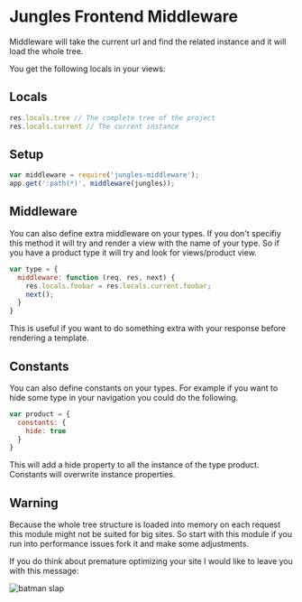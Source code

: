 # Jungles Frontend Middleware

Middleware will take the current url and find the related instance and it will load the whole tree.

You get the following locals in your views:

## Locals

```js
res.locals.tree // The complete tree of the project
res.locals.current // The current instance
```

## Setup

```js
var middleware = require('jungles-middleware');
app.get(':path(*)', middleware(jungles)); 
```

## Middleware

You can also define extra middleware on your types. If you don't specifiy this method it will try and render a view with the name of your type. So if you have a product type it will try and look for views/product view.

```js
var type = {
  middleware: function (req, res, next) { 
    res.locals.foobar = res.locals.current.foobar;
    next();
  }
}
```

This is useful if you want to do something extra with your response before rendering a template.

## Constants

You can also define constants on your types. For example if you want to hide some type in your navigation you could do the following.


```js
var product = {
  constants: {
    hide: true
  }
}
```

This will add a hide property to all the instance of the type product. Constants will overwrite instance properties.

## Warning

Because the whole tree structure is loaded into memory on each request this module might not be suited for big sites. So start with this module if you run into performance issues fork it and make some adjustments.

If you do think about premature optimizing your site I would like to leave you with this message:

![batman slap](http://i.qkme.me/3rken9.jpg)
